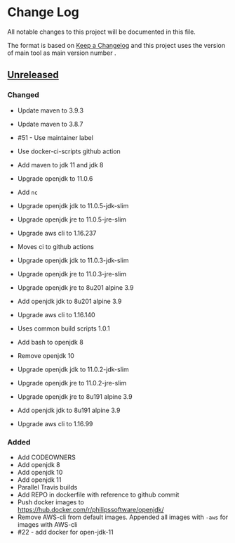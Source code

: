 # Change Log
All notable changes to this project will be documented in this file.

The format is based on [Keep a Changelog](http://keepachangelog.com/)
and this project uses the version of main tool as main version number .

## [Unreleased]

### Changed
- Update maven to 3.9.3
- Update maven to 3.8.7
- #51 - Use maintainer label
- Use docker-ci-scripts github action
- Add maven to jdk 11 and jdk 8
- Upgrade openjdk to 11.0.6
- Add `nc`
- Upgrade openjdk jdk to 11.0.5-jdk-slim
- Upgrade openjdk jre to 11.0.5-jre-slim
- Upgrade aws cli to 1.16.237
- Moves ci to github actions
- Upgrade openjdk jdk to 11.0.3-jdk-slim
- Upgrade openjdk jre to 11.0.3-jre-slim
- Upgrade openjdk jre to 8u201 alpine 3.9 
- Add openjdk jdk to 8u201 alpine 3.9 
- Upgrade aws cli to 1.16.140 

- Uses common build scripts 1.0.1
- Add bash to openjdk 8 
- Remove openjdk 10
- Upgrade openjdk jdk to 11.0.2-jdk-slim
- Upgrade openjdk jre to 11.0.2-jre-slim
- Upgrade openjdk jre to 8u191 alpine 3.9 
- Add openjdk jdk to 8u191 alpine 3.9 
- Upgrade aws cli to 1.16.99 

### Added
- Add CODEOWNERS
- Add openjdk 8
- Add openjdk 10
- Add openjdk 11
- Parallel Travis builds
- Add REPO in dockerfile with reference to github commit
- Push docker images to https://hub.docker.com/r/philipssoftware/openjdk/
- Remove AWS-cli from default images. Appended all images with `-aws` for images with AWS-cli 
- #22 - add docker for open-jdk-11

[Unreleased]: https://github.com/philips-software/docker-openjdk
